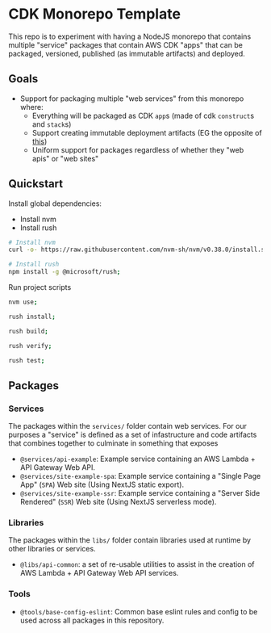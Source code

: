 # CDK Monorepo Template

This repo is to experiment with having a NodeJS monorepo that contains multiple "service" packages that contain AWS CDK "apps" that can be packaged, versioned, published (as immutable artifacts) and deployed.

## Goals

- Support for packaging multiple "web services" from this monorepo where:
  - Everything will be packaged as CDK `app`s (made of cdk `construct`s and `stack`s)
  - Support creating immutable deployment artifacts (EG the opposite of [this](https://seed.run/blog/why-serverless-deployment-artifacts-cannot-be-reused-across-stages.html))
  - Uniform support for packages regardless of whether they "web apis" or "web sites"

## Quickstart

Install global dependencies:

- Install nvm
- Install rush

```sh
# Install nvm
curl -o- https://raw.githubusercontent.com/nvm-sh/nvm/v0.38.0/install.sh | bash;

# Install rush
npm install -g @microsoft/rush;
```

Run project scripts

```sh
nvm use;

rush install;

rush build;

rush verify;

rush test;
```

## Packages

### Services

The packages within the `services/` folder contain web services. For our purposes a "service" is defined as a set of infastructure and code artifacts that combines together to culminate in something that exposes

- `@services/api-example`: Example service containing an AWS Lambda + API Gateway Web API.
- `@services/site-example-spa`: Example service containing a "Single Page App" (`SPA`) Web site (Using NextJS static export).
- `@services/site-example-ssr`: Example service containing a "Server Side Rendered" (`SSR`) Web site (Using NextJS serverless mode).

### Libraries

The packages within the `libs/` folder contain libraries used at runtime by other libraries or services.

- `@libs/api-common`: a set of re-usable utilities to assist in the creation of AWS Lambda + API Gateway Web API services.

### Tools

- `@tools/base-config-eslint`: Common base eslint rules and config to be used across all packages in this repository.
